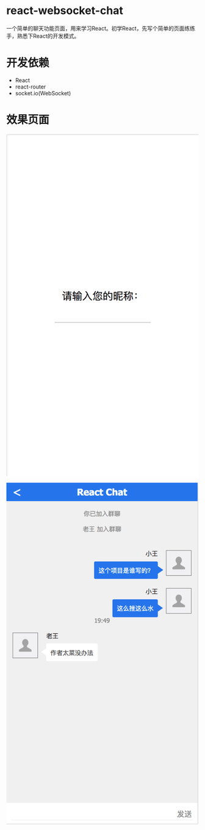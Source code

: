 # react-websocket-chat

一个简单的聊天功能页面，用来学习React。初学React，先写个简单的页面练练手，熟悉下React的开发模式。

# 开发依赖

- React
- react-router
- socket.io(WebSocket)

# 效果页面

![首页](https://github.com/XNAL/react-websocket-chat/blob/master/screenshots/chat1.png)

![聊天页面](https://github.com/XNAL/react-websocket-chat/blob/master/screenshots/chat2.png)